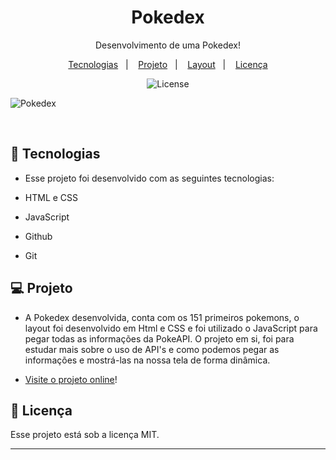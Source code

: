 <h1 align="center"> Pokedex </h1>

<p align="center">
Desenvolvimento de uma Pokedex! <br/>
</p>

<p align="center">
  <a href="#-tecnologias">Tecnologias</a>&nbsp;&nbsp;&nbsp;|&nbsp;&nbsp;&nbsp;
  <a href="#-projeto">Projeto</a>&nbsp;&nbsp;&nbsp;|&nbsp;&nbsp;&nbsp;
  <a href="#-layout">Layout</a>&nbsp;&nbsp;&nbsp;|&nbsp;&nbsp;&nbsp;
  <a href="#memo-licença">Licença</a>
</p>

<p align="center">
  <img alt="License" src="https://img.shields.io/static/v1?label=license&message=MIT&color=49AA26&labelColor=000000">
</p>


  ![Pokedex]()



<br>

## 🚀 Tecnologias

- Esse projeto foi desenvolvido com as seguintes tecnologias:

- HTML e CSS
- JavaScript
- Github
- Git

## 💻 Projeto

- A Pokedex desenvolvida, conta com os 151 primeiros pokemons, o layout foi desenvolvido em Html e CSS e foi utilizado o JavaScript para pegar todas as informações da PokeAPI. O projeto em si, foi para estudar mais sobre o uso de API's e como podemos pegar as informações e mostrá-las na nossa tela de forma dinâmica.

- [Visite o projeto online]()!


## :memo: Licença

Esse projeto está sob a licença MIT.

---
